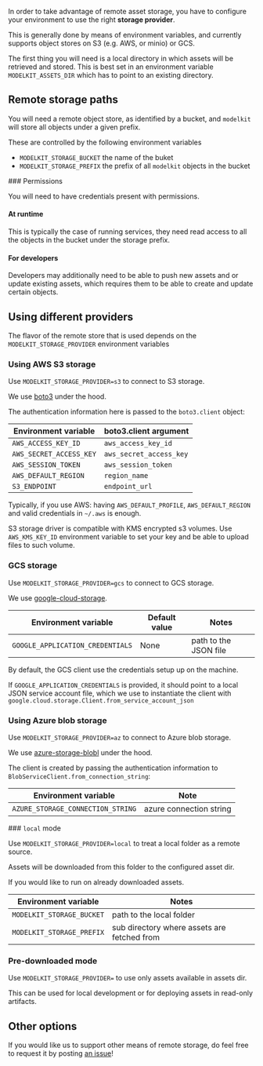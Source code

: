 In order to take advantage of remote asset storage, you have to configure your environment to use the right **storage provider**.

This is generally done by means of environment variables, and currently supports object stores on S3 (e.g. AWS, or minio) or GCS.

The first thing you will need is a local directory in which assets will be retrieved and stored. This is best set in an environment variable `MODELKIT_ASSETS_DIR` which has to point to an existing directory.

## Remote storage paths

You will need a remote object store, as identified by a bucket, and `modelkit` will store all objects under a given prefix. 

These are controlled by the following environment variables

- `MODELKIT_STORAGE_BUCKET` the name of the buket
- `MODELKIT_STORAGE_PREFIX` the prefix of all `modelkit` objects in the bucket

### Permissions

You will need to have credentials present with permissions.

#### At runtime 

This is typically the case of running services, they need read access to all the objects in the bucket under the storage prefix.


#### For developers

Developers may additionally need to be able to push new assets and or update existing assets, which requires them to be able to create and update certain objects.

## Using different providers

The flavor of the remote store that is used depends on the `MODELKIT_STORAGE_PROVIDER` environment variables

### Using AWS S3 storage

Use `MODELKIT_STORAGE_PROVIDER=s3` to connect to S3 storage.

We use [boto3](https://boto3.amazonaws.com/v1/documentation/api/latest/index.html) under the hood.

The authentication information here is passed to the `boto3.client` object:

| Environment variable    | boto3.client argument   |
| ----------------------- | ----------------------- |
| `AWS_ACCESS_KEY_ID`     | `aws_access_key_id`     |
| `AWS_SECRET_ACCESS_KEY` | `aws_secret_access_key` |
| `AWS_SESSION_TOKEN`     | `aws_session_token`     |
| `AWS_DEFAULT_REGION`    | `region_name`           |
| `S3_ENDPOINT`           | `endpoint_url`          |

Typically, if you use AWS: having `AWS_DEFAULT_PROFILE`, `AWS_DEFAULT_REGION` and valid credentials in `~/.aws` is enough.

S3 storage driver is compatible with KMS encrypted s3 volumes.
Use `AWS_KMS_KEY_ID` environment variable to set your key and be able to upload files to such volume.

### GCS storage

Use `MODELKIT_STORAGE_PROVIDER=gcs` to connect to GCS storage.

We use [google-cloud-storage](https://googleapis.dev/python/storage/latest/index.html).

| Environment variable             | Default value | Notes                 |
| -------------------------------- | ------------- | --------------------- |
| `GOOGLE_APPLICATION_CREDENTIALS` | None          | path to the JSON file |

By default, the GCS client use the credentials setup up on the machine.

If `GOOGLE_APPLICATION_CREDENTIALS` is provided, it should point to a local JSON service account file, which we use to instantiate the client with `google.cloud.storage.Client.from_service_account_json`

### Using Azure blob storage

Use `MODELKIT_STORAGE_PROVIDER=az` to connect to Azure blob storage.

We use [azure-storage-blobl](https://docs.microsoft.com/en-us/azure/storage/blobs/storage-quickstart-blobs-python) under the hood.

The client is created by passing the authentication information to `BlobServiceClient.from_connection_string`:

| Environment variable    | Note   |
| ----------------------- | ----------------------- |
| `AZURE_STORAGE_CONNECTION_STRING`     | azure connection string     |


### `local` mode

Use `MODELKIT_STORAGE_PROVIDER=local` to treat a local folder as a remote source.

Assets will be downloaded from this folder to the configured asset dir.

If you would like to run on already downloaded assets.

| Environment variable             | Notes                 |
| -------------------------------- | --------------------- |
| `MODELKIT_STORAGE_BUCKET`        | path to the local folder |
| `MODELKIT_STORAGE_PREFIX`        | sub directory where assets are fetched from |

### Pre-downloaded mode

Use `MODELKIT_STORAGE_PROVIDER=` to use only assets available in assets dir.

This can be used for local development or for deploying assets in read-only artifacts.


## Other options


If you would like us to support other means of remote storage, do feel free to request it by posting [an issue](https://github.com/Cornerstone-OnDemand/modelkit/issues)!